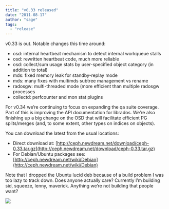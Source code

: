 ```yaml
---
title: "v0.33 released"
date: "2011-08-17"
author: "sage"
tags: 
  - "release"
---
```


v0.33 is out. Notable changes this time around:

- osd: internal heartbeat mechanism to detect internal workqueue stalls
- osd: rewritten heartbeat code, much more reliable
- osd: collect/sum usage stats by user-specified object category (in addition to total)
- mds: fixed memory leak for standby-replay mode
- mds: many fixes with multimds subtree management vs rename
- radosgw: multi-threaded mode (more efficient than multiple radosgw processes
- collectd: perfcounter and mon stat plugins

For v0.34 we’re continuing to focus on expanding the qa suite coverage. Part of this is improving the API documentation for librados. We’re also finishing up a big change on the OSD that will facilitate efficient PG splits/merges (and, to some extent, other types on indices on objects).

You can download the latest from the usual locations:

- Direct download at: [http://ceph.newdream.net/download/ceph-0.33.tar.gz](http://ceph.newdream.net/download/ceph-0.33.tar.gz)
- For Debian/Ubuntu packages see: [http://ceph.newdream.net/wiki/Debian](http://ceph.newdream.net/wiki/Debian)

Note that I dropped the Ubuntu lucid deb because of a build problem I was too lazy to track down. Does anyone actually care? Currently I’m building sid, squeeze, lenny, maverick. Anything we’re not building that people want?

![](http://track.hubspot.com/__ptq.gif?a=268973&k=14&bu=http://ceph.com&r=http://ceph.com/releases/v0-33-released/&bvt=rss&p=wordpress)
